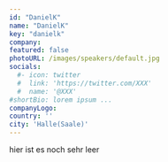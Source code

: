```yaml
---
id: "DanielK"
name: "DanielK"
key: "danielk"
company: 
featured: false
photoURL: /images/speakers/default.jpg
socials:
  #- icon: twitter
  #  link: 'https://twitter.com/XXX'
  #  name: '@XXX'
#shortBio: lorem ipsum ...
companyLogo: 
country: ''
city: 'Halle(Saale)'
---
```


hier ist es noch sehr leer

